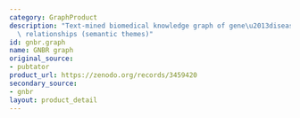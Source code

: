 ```yaml
---
category: GraphProduct
description: "Text-mined biomedical knowledge graph of gene\u2013disease\u2013drug\
  \ relationships (semantic themes)"
id: gnbr.graph
name: GNBR graph
original_source:
- pubtator
product_url: https://zenodo.org/records/3459420
secondary_source:
- gnbr
layout: product_detail
---
```

